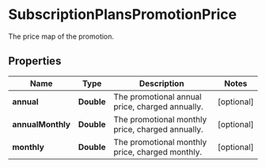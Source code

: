 

# SubscriptionPlansPromotionPrice

The price map of the promotion.

## Properties

| Name | Type | Description | Notes |
|------------ | ------------- | ------------- | -------------|
|**annual** | **Double** | The promotional annual price, charged annually. |  [optional] |
|**annualMonthly** | **Double** | The promotional monthly price, charged annually. |  [optional] |
|**monthly** | **Double** | The promotional monthly price, charged monthly. |  [optional] |



